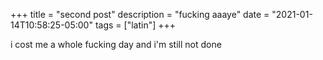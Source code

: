 +++
title = "second post"
description = "fucking aaaye"
date = "2021-01-14T10:58:25-05:00"
tags = ["latin"]
+++

i cost me a whole fucking day and i'm still not done